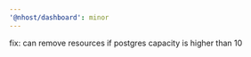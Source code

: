 ```yaml
---
'@nhost/dashboard': minor
---
```


fix: can remove resources if postgres capacity is higher than 10
